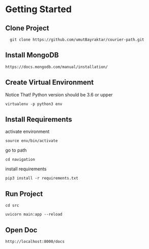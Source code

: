
# Getting Started

## Clone Project

      git clone https://github.com/umutBayraktar/courier-path.git

## Install MongoDB
    https://docs.mongodb.com/manual/installation/


## Create Virtual Environment
    
Notice That! Python version should be 3.6 or upper

    virtualenv -p python3 env

## Install Requirements

activate environment 

    source env/bin/activate

go to path

    cd navigation

install requirements

    pip3 install -r requirements.txt

## Run Project

    cd src

    uvicorn main:app --reload

## Open Doc

    http://localhost:8000/docs